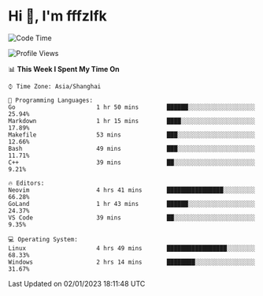 # Hi 👋, I'm fffzlfk

<!--START_SECTION:waka-->
![Code Time](http://img.shields.io/badge/Code%20Time-8%20hrs%2020%20mins-blue)

![Profile Views](http://img.shields.io/badge/Profile%20Views-113-blue)

📊 **This Week I Spent My Time On** 

```text
⌚︎ Time Zone: Asia/Shanghai

💬 Programming Languages: 
Go                       1 hr 50 mins        ██████░░░░░░░░░░░░░░░░░░░   25.94% 
Markdown                 1 hr 15 mins        ████░░░░░░░░░░░░░░░░░░░░░   17.89% 
Makefile                 53 mins             ███░░░░░░░░░░░░░░░░░░░░░░   12.66% 
Bash                     49 mins             ███░░░░░░░░░░░░░░░░░░░░░░   11.71% 
C++                      39 mins             ██░░░░░░░░░░░░░░░░░░░░░░░   9.21%

🔥 Editors: 
Neovim                   4 hrs 41 mins       ████████████████░░░░░░░░░   66.28% 
GoLand                   1 hr 43 mins        ██████░░░░░░░░░░░░░░░░░░░   24.37% 
VS Code                  39 mins             ██░░░░░░░░░░░░░░░░░░░░░░░   9.35%

💻 Operating System: 
Linux                    4 hrs 49 mins       █████████████████░░░░░░░░   68.33% 
Windows                  2 hrs 14 mins       ████████░░░░░░░░░░░░░░░░░   31.67%

```


 Last Updated on 02/01/2023 18:11:48 UTC
<!--END_SECTION:waka-->
